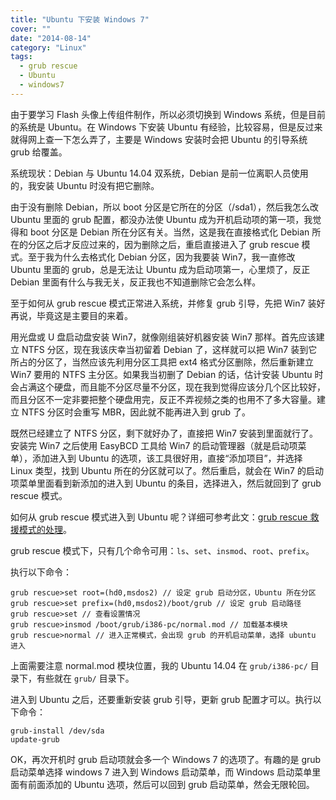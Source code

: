 ```yaml
---
title: "Ubuntu 下安装 Windows 7"
cover: ""
date: "2014-08-14"
category: "Linux"
tags:
  - grub rescue
  - Ubuntu
  - windows7
---
```


由于要学习 Flash 头像上传组件制作，所以必须切换到 Windows 系统，但是目前的系统是 Ubuntu。在 Windows 下安装 Ubuntu 有经验，比较容易，但是反过来就得网上查一下怎么弄了，主要是 Windows 安装时会把 Ubuntu 的引导系统 grub 给覆盖。

系统现状：Debian 与 Ubuntu 14.04 双系统，Debian 是前一位离职人员使用的，我安装 Ubuntu 时没有把它删除。

由于没有删除 Debian，所以 boot 分区是它所在的分区（/sda1），然后我怎么改 Ubuntu 里面的 grub 配置，都没办法使 Ubuntu 成为开机启动项的第一项，我觉得和 boot 分区是 Debian 所在分区有关。当然，这是我在直接格式化 Debian 所在的分区之后才反应过来的，因为删除之后，重启直接进入了 grub rescue 模式。至于我为什么去格式化 Debian 分区，因为我要装 Win7，我一直修改 Ubuntu 里面的 grub，总是无法让 Ubuntu 成为启动项第一，心里烦了，反正 Debian 里面有什么与我无关，反正我也不知道删除它会怎么样。

至于如何从 grub rescue 模式正常进入系统，并修复 grub 引导，先把 Win7 装好再说，毕竟这是主要目的来着。

用光盘或 U 盘启动盘安装 Win7，就像刚组装好机器安装 Win7 那样。首先应该建立 NTFS 分区，现在我该庆幸当初留着 Debian 了，这样就可以把 Win7 装到它所占的分区了，当然应该先利用分区工具把 ext4 格式分区删除，然后重新建立 Win7 要用的 NTFS 主分区。如果我当初删了 Debian 的话，估计安装 Ubuntu 时会占满这个硬盘，而且能不分区尽量不分区，现在我到觉得应该分几个区比较好，而且分区不一定非要把整个硬盘用完，反正不弄视频之类的也用不了多大容量。建立 NTFS 分区时会重写 MBR，因此就不能再进入到 grub 了。

既然已经建立了 NTFS 分区，剩下就好办了，直接把 Win7 安装到里面就行了。安装完 Win7 之后使用 EasyBCD 工具给 Win7 的启动管理器（就是启动项菜单），添加进入到 Ubuntu 的选项，该工具很好用，直接“添加项目”，并选择 Linux 类型，找到 Ubuntu 所在的分区就可以了。然后重启，就会在 Win7 的启动项菜单里面看到新添加的进入到 Ubuntu 的条目，选择进入，然后就回到了 grub rescue 模式。

如何从 grub rescue 模式进入到 Ubuntu 呢？详细可参考此文：[grub rescue 救援模式的处理](http://blog.chinaunix.net/uid-22915173-id-229241.html)。

grub rescue 模式下，只有几个命令可用：`ls`、`set`、`insmod`、`root`、`prefix`。

执行以下命令：

```shell
grub rescue>set root=(hd0,msdos2) // 设定 grub 启动分区，Ubuntu 所在分区
grub rescue>set prefix=(hd0,msdos2)/boot/grub // 设定 grub 启动路径
grub rescue>set // 查看设置情况
grub rescue>insmod /boot/grub/i386-pc/normal.mod // 加载基本模块
grub rescue>normal // 进入正常模式，会出现 grub 的开机启动菜单，选择 ubuntu 进入
```

上面需要注意 normal.mod 模块位置，我的 Ubuntu 14.04 在 `grub/i386-pc/` 目录下，有些就在 `grub/` 目录下。

进入到 Ubuntu 之后，还要重新安装 grub 引导，更新 grub 配置才可以。执行以下命令：

```shell
grub-install /dev/sda
update-grub
```

OK，再次开机时 grub 启动项就会多一个 Windows 7 的选项了。有趣的是 grub 启动菜单选择 windows 7 进入到 Windows 启动菜单，而 Windows 启动菜单里面有前面添加的 Ubuntu 选项，然后可以回到 grub 启动菜单，然会无限轮回。
